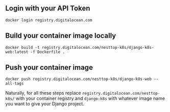 ## Login with your API Token
```
docker login registry.digitalocean.com
```

## Build your container image locally

```
docker build -t registry.digitalocean.com/nesttop-k8s/django-k8s-web:latest -f Dockerfile .
```

## Push your container image
```
docker push registry.digitalocean.com/nesttop-k8s/django-k8s-web --all-tags
```

Naturally, for all these steps replace `registry.digitalocean.com/nesttop-k8s/` with your container registry and `django-k8s` with whatever image name you want to give your Django project.